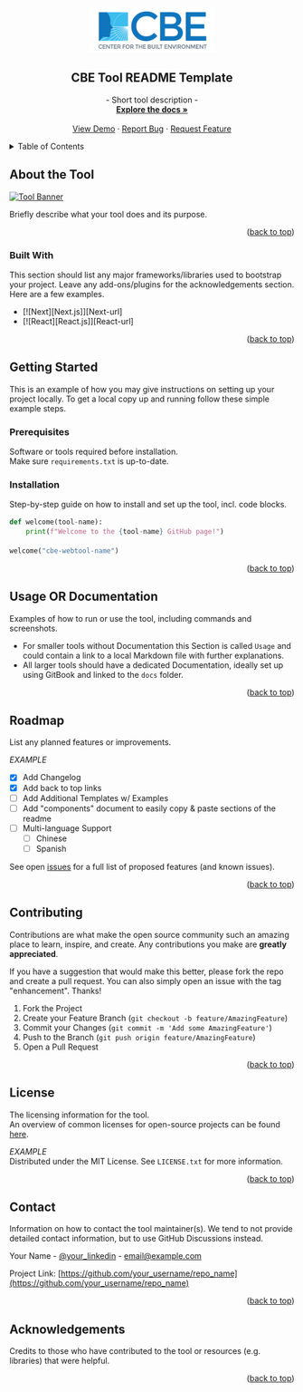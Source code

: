 <!-- PROJECT LOGO -->
<br />
<div align="center">
  <a href="https://github.com/CenterForTheBuiltEnvironment/cbe-tool-template">
    <img src="static/img/CBE-logo-2018-blue.webp" alt="CBE Tool Logo" width="auto" height="80">
  </a>

  <h2 align="center">CBE Tool README Template</h3>

  <p align="center">
    - Short tool description -
    <br />
    <a href="https://github.com/CenterForTheBuiltEnvironment/cbe-tool-template"><strong>Explore the docs »</strong></a>
    <br />
    <br />
    <a href="https://github.com/CenterForTheBuiltEnvironment/cbe-tool-template">View Demo</a>
    ·
    <a href="https://github.com/CenterForTheBuiltEnvironment/cbe-tool-template/issues/new?labels=bug&template=issue--bug-report.md">Report Bug</a>
    ·
    <a href="https://github.com/CenterForTheBuiltEnvironment/cbe-tool-template/issues/new?labels=enhancement&template=feature-request.md">Request Feature</a>


  </p>
</div>



<!-- TABLE OF CONTENTS -->
<details>
  <summary>Table of Contents</summary>
  <ol>
    <li>
      <a href="#about-the-tool">About the Tool</a>
      <ul>
        <li><a href="#built-with">Built With</a></li>
      </ul>
    </li>
    <li>
      <a href="#getting-started">Getting Started</a>
      <ul>
        <li><a href="#prerequisites">Prerequisites</a></li>
        <li><a href="#installation">Installation</a></li>
      </ul>
    </li>
    <li><a href="#usage">Usage</a></li>
    <li><a href="#roadmap">Roadmap</a></li>
    <li><a href="#contributing">Contributing</a></li>
    <li><a href="#license">License</a></li>
    <li><a href="#contact">Contact</a></li>
    <li><a href="#acknowledgments">Acknowledgments</a></li>
  </ol>
</details>


## About the Tool
[![Tool Banner](link-to-your-banner-image)](link-to-your-banner-image)

Briefly describe what your tool does and its purpose.

<p align="right">(<a href="#readme-top">back to top</a>)</p>

### Built With
This section should list any major frameworks/libraries used to bootstrap your project. Leave any add-ons/plugins for the acknowledgements section. Here are a few examples.

* [![Next][Next.js]][Next-url]
* [![React][React.js]][React-url]


<p align="right">(<a href="#readme-top">back to top</a>)</p>


<!-- GETTING STARTED -->
## Getting Started
This is an example of how you may give instructions on setting up your project locally.
To get a local copy up and running follow these simple example steps.


### Prerequisites
Software or tools required before installation. <br>
Make sure `requirements.txt` is up-to-date.

<!-- INSTALLATION CODE BLOCK -->



### Installation
Step-by-step guide on how to install and set up the tool, incl. code blocks.

```python
def welcome(tool-name):
    print(f"Welcome to the {tool-name} GitHub page!")

welcome("cbe-webtool-name")
```


<p align="right">(<a href="#readme-top">back to top</a>)</p>


<!-- USAGE EXAMPLES -->
## Usage OR Documentation
Examples of how to run or use the tool, including commands and screenshots. <br>
- For smaller tools without Documentation this Section is called `Usage` and could contain a link to a local Markdown file with further explanations.
- All larger tools should have a dedicated Documentation, ideally set up using GitBook and linked to the `docs` folder.

<p align="right">(<a href="#readme-top">back to top</a>)</p>



## Roadmap
List any planned features or improvements. <br>

_EXAMPLE_
- [x] Add Changelog
- [x] Add back to top links
- [ ] Add Additional Templates w/ Examples
- [ ] Add "components" document to easily copy & paste sections of the readme
- [ ] Multi-language Support
    - [ ] Chinese
    - [ ] Spanish

See open [issues](https://github.com/your-username/your-repo/issues) for a full list of proposed features (and known issues).

<p align="right">(<a href="#readme-top">back to top</a>)</p>



## Contributing
Contributions are what make the open source community such an amazing place to learn, inspire, and create. Any contributions you make are **greatly appreciated**.

If you have a suggestion that would make this better, please fork the repo and create a pull request. You can also simply open an issue with the tag "enhancement".
Thanks!

1. Fork the Project
2. Create your Feature Branch (`git checkout -b feature/AmazingFeature`)
3. Commit your Changes (`git commit -m 'Add some AmazingFeature'`)
4. Push to the Branch (`git push origin feature/AmazingFeature`)
5. Open a Pull Request

<p align="right">(<a href="#readme-top">back to top</a>)</p>



## License
The licensing information for the tool. <br>
An overview of common licenses for open-source projects can be found [here](https://choosealicense.com/licenses/).

_EXAMPLE_ <br>
Distributed under the MIT License. See `LICENSE.txt` for more information.

<p align="right">(<a href="#readme-top">back to top</a>)</p>



## Contact
Information on how to contact the tool maintainer(s).
We tend to not provide detailed contact information, but to use GitHub Discussions instead.

Your Name - [@your_linkedin](https://linkedin.com/your_username) - email@example.com

Project Link: [https://github.com/your_username/repo_name](https://github.com/your_username/repo_name)

<p align="right">(<a href="#readme-top">back to top</a>)</p>



## Acknowledgements
Credits to those who have contributed to the tool or resources (e.g. libraries) that were helpful.

<p align="right">(<a href="#readme-top">back to top</a>)</p>


